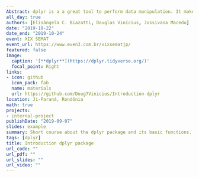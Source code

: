 ```yaml
---
Abstract: dplyr is a a great tool to perform data manipulation. It makes your data analysis process a lot more efficient. Even better, it's fairly simple to learn and start applying immediately to your work! Oftentimes, with just a few elegant lines of code, your data becomes that much easier to dissect and analyze. 
all_day: true
authors: [Elisângela C. Biazatti, Douglas Vinícius, Jossivana Macedo]
date: "2019-10-22"
date_end: "2019-10-24"
event: XIX SEMAT 
event_url: https://www.even3.com.br/xixsematjp/
featured: false
image:
  caption: '[**dplyr**](https://dplyr.tidyverse.org/)'
  focal_point: Right
links:
- icon: github
  icon_pack: fab
  name: materials
  url: https://github.com/Doug7Vinicius/Introduction-dplyr
location: Ji-Paraná, Rondônia
math: true
projects:
- internal-project
publishDate: "2019-09-07"
slides: example
summary: Short course about the dplyr package and its basic functions.
tags: [dplyr]
title: Introduction dplyr package
url_code: ""
url_pdf: ""
url_slides: ""
url_video: ""
---
```




